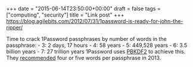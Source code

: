 +++
date = "2015-06-14T23:50:00+00:00"
draft = false
tags = ["computing", "security"]
title = "Link post"
+++
https://blog.agilebits.com/2012/07/31/1password-is-ready-for-john-the-ripper/

Time to crack 1Password passphrases by number of words in the passphrase: \- 3: 2 days, 17 hours \- 4: 58 years \- 5: 449,528 years \- 6: 3.5 billion years \- 7: 27 trillion years 1Password uses [PBKDF2](https://en.wikipedia.org/wiki/PBKDF2) to achieve this. They [recommended](https://blog.agilebits.com/2011/06/21/toward-better-master-passwords/) four or five words per passphrase in 2013.
